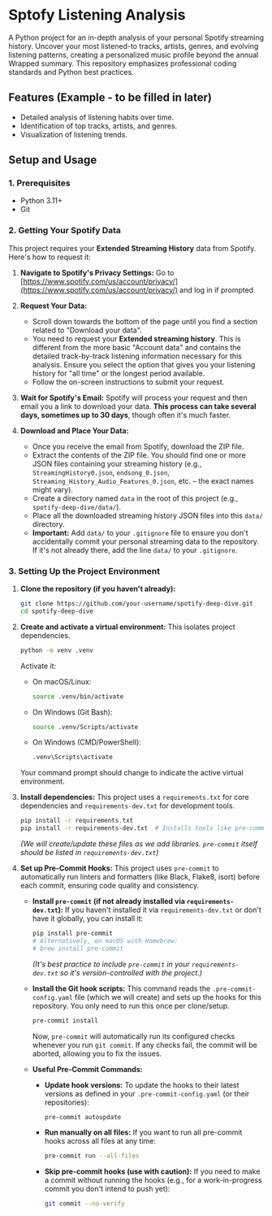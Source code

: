 # Sptofy Listening Analysis
A Python project for an in-depth analysis of your personal Spotify streaming history. Uncover your most listened-to tracks, artists, genres, and evolving listening patterns, creating a personalized music profile beyond the annual Wrapped summary. This repository emphasizes professional coding standards and Python best practices.

## Features (Example - to be filled in later)

*   Detailed analysis of listening habits over time.
*   Identification of top tracks, artists, and genres.
*   Visualization of listening trends.

## Setup and Usage

### 1. Prerequisites

*   Python 3.11+
*   Git

### 2. Getting Your Spotify Data

This project requires your **Extended Streaming History** data from Spotify. Here's how to request it:

1.  **Navigate to Spotify's Privacy Settings:**
    Go to [https://www.spotify.com/us/account/privacy/](https://www.spotify.com/us/account/privacy/) and log in if prompted.

2.  **Request Your Data:**
    *   Scroll down towards the bottom of the page until you find a section related to "Download your data".
    *   You need to request your **Extended streaming history**. This is different from the more basic "Account data" and contains the detailed track-by-track listening information necessary for this analysis. Ensure you select the option that gives you your listening history for "all time" or the longest period available.
    *   Follow the on-screen instructions to submit your request.

3.  **Wait for Spotify's Email:**
    Spotify will process your request and then email you a link to download your data. **This process can take several days, sometimes up to 30 days**, though often it's much faster.

4.  **Download and Place Your Data:**
    *   Once you receive the email from Spotify, download the ZIP file.
    *   Extract the contents of the ZIP file. You should find one or more JSON files containing your streaming history (e.g., `StreamingHistory0.json`, `endsong_0.json`, `Streaming_History_Audio_Features_0.json`, etc. – the exact names might vary).
    *   Create a directory named `data` in the root of this project (e.g., `spotify-deep-dive/data/`).
    *   Place all the downloaded streaming history JSON files into this `data/` directory.
    *   **Important:** Add `data/` to your `.gitignore` file to ensure you don't accidentally commit your personal streaming data to the repository. If it's not already there, add the line `data/` to your `.gitignore`.




### 3. Setting Up the Project Environment

1.  **Clone the repository (if you haven't already):**
    ```bash
    git clone https://github.com/your-username/spotify-deep-dive.git
    cd spotify-deep-dive
    ```

2.  **Create and activate a virtual environment:**
    This isolates project dependencies.
    ```bash
    python -m venv .venv
    ```
    Activate it:
    *   On macOS/Linux:
        ```bash
        source .venv/bin/activate
        ```
    *   On Windows (Git Bash):
        ```bash
        source .venv/Scripts/activate
        ```
    *   On Windows (CMD/PowerShell):
        ```bash
        .venv\Scripts\activate
        ```
    Your command prompt should change to indicate the active virtual environment.

3.  **Install dependencies:**
    This project uses a `requirements.txt` for core dependencies and `requirements-dev.txt` for development tools.
    ```bash
    pip install -r requirements.txt
    pip install -r requirements-dev.txt  # Installs tools like pre-commit, linters, etc.
    ```
    *(We will create/update these files as we add libraries. `pre-commit` itself should be listed in `requirements-dev.txt`)*

4.  **Set up Pre-Commit Hooks:**
    This project uses `pre-commit` to automatically run linters and formatters (like Black, Flake8, isort) before each commit, ensuring code quality and consistency.

    *   **Install `pre-commit` (if not already installed via `requirements-dev.txt`):**
        If you haven't installed it via `requirements-dev.txt` or don't have it globally, you can install it:
        ```bash
        pip install pre-commit
        # Alternatively, on macOS with Homebrew:
        # brew install pre-commit
        ```
        *(It's best practice to include `pre-commit` in your `requirements-dev.txt` so it's version-controlled with the project.)*

    *   **Install the Git hook scripts:**
        This command reads the `.pre-commit-config.yaml` file (which we will create) and sets up the hooks for this repository. You only need to run this once per clone/setup.
        ```bash
        pre-commit install
        ```
        Now, `pre-commit` will automatically run its configured checks whenever you run `git commit`. If any checks fail, the commit will be aborted, allowing you to fix the issues.

    *   **Useful Pre-Commit Commands:**
        *   **Update hook versions:** To update the hooks to their latest versions as defined in your `.pre-commit-config.yaml` (or their repositories):
            ```bash
            pre-commit autoupdate
            ```
        *   **Run manually on all files:** If you want to run all pre-commit hooks across all files at any time:
            ```bash
            pre-commit run --all-files
            ```
        *   **Skip pre-commit hooks (use with caution):** If you need to make a commit without running the hooks (e.g., for a work-in-progress commit you don't intend to push yet):
            ```bash
            git commit --no-verify
            ```
